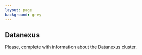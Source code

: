 ```yaml
---
layout: page
background: grey
---
```


<div class="col-lg-12 text-center mb-4">
	<h2 class="section-heading text-uppercase">Datanexus</h2>
</div>
<p>
    Please, complete with information about the Datanexus cluster.
</p>